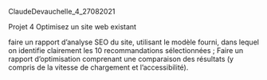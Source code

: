 ClaudeDevauchelle_4_27082021

Projet 4   Optimisez un site web existant

faire un rapport d’analyse SEO du site, utilisant le modèle fourni, dans lequel on identifie clairement les 10 recommandations sélectionnées ;
Faire un rapport d’optimisation comprenant une comparaison des résultats (y compris de la vitesse de chargement et l’accessibilité).